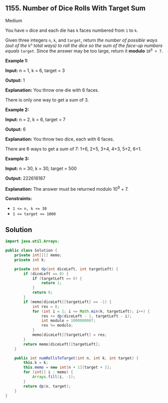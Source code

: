 ## 1155\. Number of Dice Rolls With Target Sum

Medium

You have `n` dice and each die has `k` faces numbered from `1` to `k`.

Given three integers `n`, `k`, and `target`, return _the number of possible ways (out of the_ <code>k<sup>n</sup></code> _total ways)_ _to roll the dice so the sum of the face-up numbers equals_ `target`. Since the answer may be too large, return it **modulo** <code>10<sup>9</sup> + 7</code>.

**Example 1:**

**Input:** n = 1, k = 6, target = 3

**Output:** 1

**Explanation:** You throw one die with 6 faces. 

There is only one way to get a sum of 3.

**Example 2:**

**Input:** n = 2, k = 6, target = 7

**Output:** 6

**Explanation:** You throw two dice, each with 6 faces. 

There are 6 ways to get a sum of 7: 1+6, 2+5, 3+4, 4+3, 5+2, 6+1.

**Example 3:**

**Input:** n = 30, k = 30, target = 500

**Output:** 222616187

**Explanation:** The answer must be returned modulo 10<sup>9</sup> + 7.

**Constraints:**

*   `1 <= n, k <= 30`
*   `1 <= target <= 1000`

## Solution

```java
import java.util.Arrays;

public class Solution {
    private int[][] memo;
    private int k;

    private int dp(int diceLeft, int targetLeft) {
        if (diceLeft == 0) {
            if (targetLeft == 0) {
                return 1;
            }
            return 0;
        }
        if (memo[diceLeft][targetLeft] == -1) {
            int res = 0;
            for (int i = 1; i <= Math.min(k, targetLeft); i++) {
                res += dp(diceLeft - 1, targetLeft - i);
                int modulo = 1000000007;
                res %= modulo;
            }
            memo[diceLeft][targetLeft] = res;
        }
        return memo[diceLeft][targetLeft];
    }

    public int numRollsToTarget(int n, int k, int target) {
        this.k = k;
        this.memo = new int[n + 1][target + 1];
        for (int[] i : memo) {
            Arrays.fill(i, -1);
        }
        return dp(n, target);
    }
}
```